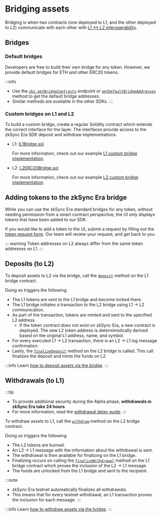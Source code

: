 # Bridging assets

Bridging is when two contracts (one deployed to L1, and the other deployed to L2)
communicate with each other with [L1 <-> L2 interoperability](./l1-l2-interop.md).

## Bridges
### Default bridges

Developers are free to build their own bridge for any token. However, we provide default bridges for ETH and other ERC20 tokens.

:::info
- Use the [`zks_getBridgeContracts`](../../../api/api.md#zks_getbridgecontracts) endpoint or [`getDefaultBridgeAddresses`](../../../api/js/providers.md#getdefaultbridgeaddresses) method to get the default bridge addresses. 
- Similar methods are available in the other SDKs.
:::

### Custom bridges on L1 and L2

To build a custom bridge, create a regular Solidity contract which extends the correct interface for the layer. The interfaces provide access to the zkSync Era SDK deposit and withdraw implementations.

- L1: [IL1Bridge.sol](https://github.com/matter-labs/era-contracts/blob/main/ethereum/contracts/bridge/interfaces/IL1Bridge.sol)

  For more information, check out our example [L1 custom bridge implementation](https://github.com/matter-labs/era-contracts/blob/main/ethereum/contracts/bridge/L1ERC20Bridge.sol).


- L2: [L2ERC20Bridge.sol](https://github.com/matter-labs/era-contracts/blob/main/zksync/contracts/bridge/L2ERC20Bridge.sol)

  For more information, check out our example [L2 custom bridge implementation](https://github.com/matter-labs/era-contracts/blob/main/zksync/contracts/bridge/L2ERC20Bridge.sol).

## Adding tokens to the zkSync Era bridge

While you can use the zkSync Era standard bridges for any token, without needing permission from a smart contract perspective, the UI only displays tokens that have been added to our SDK. 

If you would like to add a token to the UI, submit a request by filling out the [token request form](https://5p68rkvrcqg.typeform.com/to/NbYpe2pw). Our team will review your request, and get back to you.

::: warning
Token addresses on L2 always differ from the same token addresses on L1.
:::

## Deposits (to L2)

To deposit assets to L2 via the bridge, call the [`deposit`](https://github.com/matter-labs/era-contracts/blob/6391c0d7bf6184d7f6718060e3991ba6f0efe4a7/ethereum/contracts/bridge/interfaces/IL1Bridge.sol#L21) method on the L1 bridge contract. 

Doing so triggers the following:

- The L1 tokens are sent to the L1 bridge and become locked there.
- The L1 bridge initiates a transaction to the L2 bridge using L1 -> L2 communication.
- As part of the transaction, tokens are minted and sent to the specified L2 address.
  - If the token contract does not exist on zkSync Era, a new contract is deployed. The new L2 token address is deterministically derived based on the original L1 address, name, and symbol.
- For every executed L1 -> L2 transaction, there is an L2 -> L1 log message confirmation.
- Lastly, the [`finalizeDeposit`](https://github.com/matter-labs/era-contracts/blob/6391c0d7bf6184d7f6718060e3991ba6f0efe4a7/zksync/contracts/bridge/L2ERC20Bridge.sol#L62) method on the L2 bridge is called. This call finalizes the deposit and mints the funds on L2.

:::info
Learn [how to deposit assets via the bridge](../../how-to/deposit-via-bridge.md).
:::

## Withdrawals (to L1)

:::tip
- To provide additional security during the Alpha phase, **withdrawals in zkSync Era take 24 hours**. 
- For more information, read the [withdrawal delay guide](../../troubleshooting/withdrawal-delay.md).
:::

To withdraw assets to L1, call the [`withdraw`](https://github.com/matter-labs/era-contracts/blob/6391c0d7bf6184d7f6718060e3991ba6f0efe4a7/zksync/contracts/bridge/L2ERC20Bridge.sol#L104) method on the L2 bridge contract. 

Doing so triggers the following:

- The L2 tokens are burned.
- An L2 -> L1 message with the information about the withdrawal is sent.
- The withdrawal is then available for finalizing on the L1 bridge.
- Finalizing occurs on calling the [`finalizeWithdrawal`](https://github.com/matter-labs/era-contracts/blob/6391c0d7bf6184d7f6718060e3991ba6f0efe4a7/ethereum/contracts/bridge/interfaces/IL1Bridge.sol#L40) method on the L1 bridge contract which proves the inclusion of the L2 -> L1 message.
- The funds are unlocked from the L1 bridge and sent to the recipient.

:::note
- zkSync Era testnet automatically finalizes all withdrawals.
- This means that for every testnet withdrawal, an L1 transaction proves the inclusion for each message.
:::

:::info
Learn [how to withdraw assets via the bridge](../../how-to/withdraw-via-bridge.md).
:::
